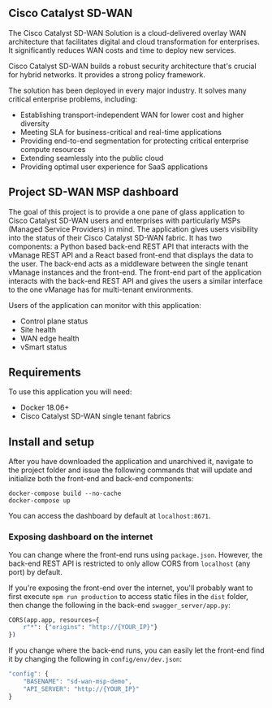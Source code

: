 ## Cisco Catalyst SD-WAN

The Cisco Catalyst SD-WAN Solution is a cloud-delivered overlay WAN architecture that facilitates digital and cloud transformation for enterprises. It significantly reduces WAN costs and time to deploy new services.

Cisco Catalyst SD-WAN builds a robust security architecture that's crucial for hybrid networks. It provides a strong policy framework.

The solution has been deployed in every major industry. It solves many critical enterprise problems, including:

* Establishing transport-independent WAN for lower cost and higher diversity
* Meeting SLA for business-critical and real-time applications
* Providing end-to-end segmentation for protecting critical enterprise compute resources
* Extending seamlessly into the public cloud
* Providing optimal user experience for SaaS applications

## Project SD-WAN MSP dashboard

The goal of this project is to provide a one pane of glass application to Cisco Catalyst SD-WAN users and enterprises with particularly MSPs (Managed Service Providers) in mind. The application gives users visibility into the status of their Cisco Catalyst SD-WAN fabric. It has two components: a Python based back-end REST API that interacts with the vManage REST API and a React based front-end that displays the data to the user. The back-end acts as a middleware between the single tenant vManage instances and the front-end. The front-end part of the application interacts with the back-end REST API and gives the users a similar interface to the one vManage has for multi-tenant environments.

Users of the application can monitor with this application:

* Control plane status
* Site health
* WAN edge health
* vSmart status

## Requirements

To use this application you will need:

* Docker 18.06+
* Cisco Catalyst SD-WAN single tenant fabrics

## Install and setup

After you have downloaded the application and unarchived it, navigate to the project folder and issue the following commands that will update and initialize both the front-end and back-end components:

```
docker-compose build --no-cache
docker-compose up
```

You can access the dashboard by default at `localhost:8671`.

### Exposing dashboard on the internet

You can change where the front-end runs using `package.json`. However, the back-end REST API is restricted to only allow CORS from `localhost` (any port) by default.

If you're exposing the front-end over the internet, you'll probably want to first execute `npm run production` to access static files in the `dist` folder, then change the following in the back-end `swagger_server/app.py`:

```py
CORS(app.app, resources={
    r"*": {"origins": "http://{YOUR_IP}"}
})
```

If you change where the back-end runs, you can easily let the front-end find it by changing the following in `config/env/dev.json`:

```js
"config": {
    "BASENAME": "sd-wan-msp-demo",
    "API_SERVER": "http://{YOUR_IP}"
}
```
